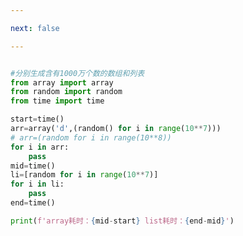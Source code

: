 ```yaml
---

next: false

---
```




<BlogInfo id="859" title="3.比较array和list的效率" author="白日梦想猿" pv=0 read_times=0 pre_cost_time="0分17秒" category="序列构成的数组" tag_list="['序列构成的数组']" create_time="2022.02.14 11:32:09" update_time="2022.09.04 16:37:49" />

```python

#分别生成含有1000万个数的数组和列表
from array import array
from random import random
from time import time

start=time()
arr=array('d',(random() for i in range(10**7)))
# arr=(random for i in range(10**8))
for i in arr:
    pass
mid=time()
li=[random for i in range(10**7)]
for i in li:
    pass
end=time()

print(f'array耗时：{mid-start} list耗时：{end-mid}')

```



<ActionBox />
